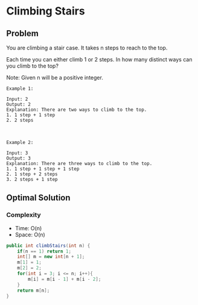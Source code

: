 # Climbing Stairs

## Problem

You are climbing a stair case. It takes n steps to reach to the top.

Each time you can either climb 1 or 2 steps. In how many distinct ways can you climb to the top?

Note: Given n will be a positive integer.

    Example 1:

    Input: 2
    Output: 2
    Explanation: There are two ways to climb to the top.
    1. 1 step + 1 step
    2. 2 steps
<br>

    Example 2:

    Input: 3
    Output: 3
    Explanation: There are three ways to climb to the top.
    1. 1 step + 1 step + 1 step
    2. 1 step + 2 steps
    3. 2 steps + 1 step

## Optimal Solution

### Complexity

- Time: O(n)
- Space: O(n)

```Java
public int climbStairs(int n) {
    if(n == 1) return 1;
    int[] m = new int[n + 1];
    m[1] = 1;
    m[2] = 2;
    for(int i = 3; i <= n; i++){
        m[i] = m[i - 1] + m[i - 2];
    }
    return m[n];
}
```
